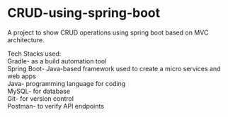 # CRUD-using-spring-boot

A project to show CRUD operations using spring boot based on MVC architecture.

Tech Stacks used:  
Gradle- as a build automation tool  
Spring Boot- Java-based framework used to create a micro services and web apps  
Java- programming language for coding   
MySQL- for database  
Git- for version control   
Postman- to verify API endpoints  
